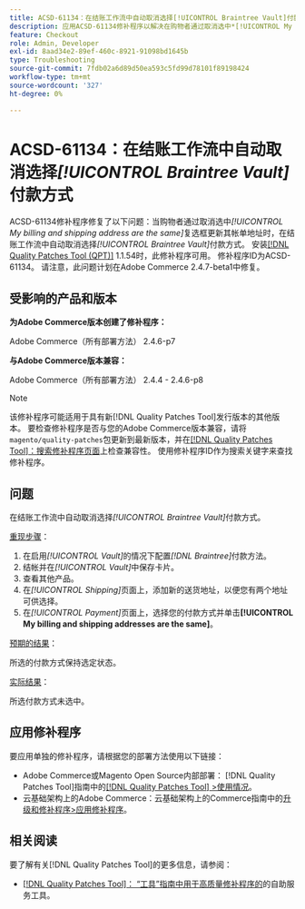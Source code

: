 ```yaml
---
title: ACSD-61134：在结账工作流中自动取消选择[!UICONTROL Braintree Vault]付款方式
description: 应用ACSD-61134修补程序以解决在购物者通过取消选中*[!UICONTROL My billing and shipping address are the same]*复选框更新其帐单地址时，在结账工作流中自动取消选中*[!UICONTROL Braintree Vault]*付款方法的Adobe Commerce问题。
feature: Checkout
role: Admin, Developer
exl-id: 8aad34e2-89ef-460c-8921-91098bd1645b
type: Troubleshooting
source-git-commit: 7fdb02a6d89d50ea593c5fd99d78101f89198424
workflow-type: tm+mt
source-wordcount: '327'
ht-degree: 0%

---
```


# ACSD-61134：在结账工作流中自动取消选择&#x200B;*[!UICONTROL Braintree Vault]*&#x200B;付款方式

ACSD-61134修补程序修复了以下问题：当购物者通过取消选中&#x200B;*[!UICONTROL My billing and shipping address are the same]*&#x200B;复选框更新其帐单地址时，在结账工作流中自动取消选择&#x200B;*[!UICONTROL Braintree Vault]*&#x200B;付款方式。 安装[[!DNL Quality Patches Tool (QPT)]](https://experienceleague.adobe.com/zh-hans/docs/commerce-operations/tools/quality-patches-tool/quality-patches-tool-to-self-serve-quality-patches) 1.1.54时，此修补程序可用。 修补程序ID为ACSD-61134。 请注意，此问题计划在Adobe Commerce 2.4.7-beta1中修复。

## 受影响的产品和版本

**为Adobe Commerce版本创建了修补程序：**

Adobe Commerce（所有部署方法） 2.4.6-p7

**与Adobe Commerce版本兼容：**

Adobe Commerce（所有部署方法） 2.4.4 - 2.4.6-p8

>[!NOTE]
>
>该修补程序可能适用于具有新[!DNL Quality Patches Tool]发行版本的其他版本。 要检查修补程序是否与您的Adobe Commerce版本兼容，请将`magento/quality-patches`包更新到最新版本，并在[[!DNL Quality Patches Tool]：搜索修补程序页面](https://experienceleague.adobe.com/tools/commerce-quality-patches/index.html?lang=zh-Hans)上检查兼容性。 使用修补程序ID作为搜索关键字来查找修补程序。

## 问题

在结账工作流中自动取消选择&#x200B;*[!UICONTROL Braintree Vault]*&#x200B;付款方式。

<u>重现步骤</u>：

1. 在启用&#x200B;*[!UICONTROL Vault]*&#x200B;的情况下配置&#x200B;*[!DNL Braintree]*&#x200B;付款方法。
1. 结帐并在&#x200B;*[!UICONTROL Vault]*&#x200B;中保存卡片。
1. 查看其他产品。
1. 在&#x200B;*[!UICONTROL Shipping]*&#x200B;页面上，添加新的送货地址，以便您有两个地址可供选择。
1. 在&#x200B;*[!UICONTROL Payment]*&#x200B;页面上，选择您的付款方式并单击&#x200B;**[!UICONTROL My billing and shipping addresses are the same]**。

<u>预期的结果</u>：

所选的付款方式保持选定状态。

<u>实际结果</u>：

所选付款方式未选中。

## 应用修补程序

要应用单独的修补程序，请根据您的部署方法使用以下链接：

* Adobe Commerce或Magento Open Source内部部署： [!DNL Quality Patches Tool]指南中的[[!DNL Quality Patches Tool] >使用情况](/help/tools/quality-patches-tool/usage.md)。
* 云基础架构上的Adobe Commerce：云基础架构上的Commerce指南中的[升级和修补程序>应用修补程序](https://experienceleague.adobe.com/docs/commerce-cloud-service/user-guide/develop/upgrade/apply-patches.html?lang=zh-Hans)。

## 相关阅读

要了解有关[!DNL Quality Patches Tool]的更多信息，请参阅：

* [[!DNL Quality Patches Tool]： “工具”指南中用于高质量修补程序的](/help/tools/quality-patches-tool/quality-patches-tool-to-self-serve-quality-patches.md)的自助服务工具。
